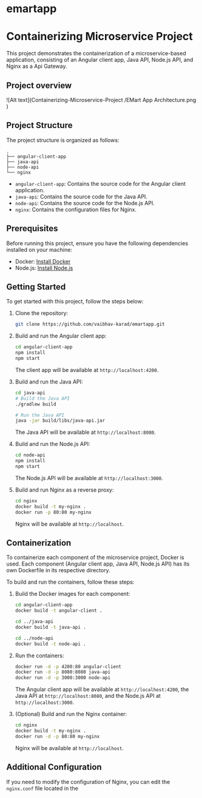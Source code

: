 # emartapp
# Containerizing Microservice Project

This project demonstrates the containerization of a microservice-based application, consisting of an Angular client app, Java API, Node.js API, and Nginx as a Api Gateway.

## Project overview
![Alt text](Containerizing-Microservice-Project
/EMart App Architecture.png
)


## Project Structure

The project structure is organized as follows:

```
.
├── angular-client-app
├── java-api
├── node-api
└── nginx
```

- `angular-client-app`: Contains the source code for the Angular client application.
- `java-api`: Contains the source code for the Java API.
- `node-api`: Contains the source code for the Node.js API.
- `nginx`: Contains the configuration files for Nginx.

## Prerequisites

Before running this project, ensure you have the following dependencies installed on your machine:

- Docker: [Install Docker](https://docs.docker.com/get-docker/)
- Node.js: [Install Node.js](https://nodejs.org)

## Getting Started

To get started with this project, follow the steps below:

1. Clone the repository:

   ```bash
   git clone https://github.com/vaibhav-karad/emartapp.git
   ```

2. Build and run the Angular client app:

   ```bash
   cd angular-client-app
   npm install
   npm start
   ```

   The client app will be available at `http://localhost:4200`.

3. Build and run the Java API:

   ```bash
   cd java-api
   # Build the Java API
   ./gradlew build

   # Run the Java API
   java -jar build/libs/java-api.jar
   ```

   The Java API will be available at `http://localhost:8080`.

4. Build and run the Node.js API:

   ```bash
   cd node-api
   npm install
   npm start
   ```

   The Node.js API will be available at `http://localhost:3000`.

5. Build and run Nginx as a reverse proxy:

   ```bash
   cd nginx
   docker build -t my-nginx .
   docker run -p 80:80 my-nginx
   ```

   Nginx will be available at `http://localhost`.

## Containerization

To containerize each component of the microservice project, Docker is used. Each component (Angular client app, Java API, Node.js API) has its own Dockerfile in its respective directory.

To build and run the containers, follow these steps:

1. Build the Docker images for each component:

   ```bash
   cd angular-client-app
   docker build -t angular-client .

   cd ../java-api
   docker build -t java-api .

   cd ../node-api
   docker build -t node-api .
   ```

2. Run the containers:

   ```bash
   docker run -d -p 4200:80 angular-client
   docker run -d -p 8080:8080 java-api
   docker run -d -p 3000:3000 node-api
   ```

   The Angular client app will be available at `http://localhost:4200`, the Java API at `http://localhost:8080`, and the Node.js API at `http://localhost:3000`.

3. (Optional) Build and run the Nginx container:

   ```bash
   cd nginx
   docker build -t my-nginx .
   docker run -d -p 80:80 my-nginx
   ```

   Nginx will be available at `http://localhost`.

## Additional Configuration

If you need to modify the configuration of Nginx, you can edit the `nginx.conf` file located in the